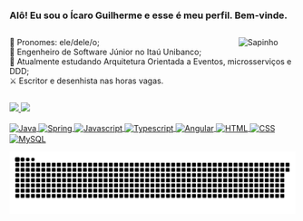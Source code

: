 ### Alô! Eu sou o Ícaro Guilherme e esse é meu perfil. Bem-vinde.

##

<img align="right" width= "100px" alt="Sapinho" src="https://media3.giphy.com/media/j4pkNYz9KBVLYwwbog/giphy.gif?cid=790b7611a459fdeb505cdf151224009619597109adc7e1d1&rid=giphy.gif&ct=s">
🎡 Pronomes: ele/dele/o;
<br>
🚀 Engenheiro de Software Júnior no Itaú Unibanco;
<br>
📓 Atualmente estudando Arquitetura Orientada a Eventos, microsserviços e DDD;
<br>
⚔ Escritor e desenhista nas horas vagas.

##

<div>
  <a href="https://github.com/icarogarcez">
  <img height="180em" src="https://github-readme-stats.vercel.app/api?username=icarogarcez&show_icons=true&theme=great-gatsby&include_all_commits=true&count_private=true"/>
  <img height="180em" src="https://github-readme-stats.vercel.app/api/top-langs/?username=icarogarcez&layout=compact&langs_count=7&theme=great-gatsby"/>
</div>
  
  <div style="display: inline_block"><br>
  <img align="center" alt="Java" src="https://img.shields.io/badge/Java-ED8B00?style=for-the-badge&logo=java&logoColor=white">
  <img align="center" alt="Spring" src="https://img.shields.io/badge/Spring-6DB33F?style=for-the-badge&logo=spring&logoColor=white">
  <img align="center" alt="Javascript" src="https://img.shields.io/badge/JavaScript-F7DF1E?style=for-the-badge&logo=javascript&logoColor=black">
  <img align="center" alt="Typescript" src="https://img.shields.io/badge/TypeScript-007ACC?style=for-the-badge&logo=typescript&logoColor=white">
  <img align="center" alt="Angular" src="https://img.shields.io/badge/Angular-DD0031?style=for-the-badge&logo=angular&logoColor=white">
  <img align="center" alt="HTML" src="https://img.shields.io/badge/HTML5-E34F26?style=for-the-badge&logo=html5&logoColor=white">
  <img align="center" alt="CSS" src="https://img.shields.io/badge/CSS3-1572B6?style=for-the-badge&logo=css3&logoColor=white">
  <img align="center" alt="MySQL" src="https://img.shields.io/badge/MySQL-00000F?style=for-the-badge&logo=mysql&logoColor=white">

    
</div>
  
  ![Snake animation](https://github.com/icarogarcez/icarogarcez/blob/output/github-contribution-grid-snake.svg)

